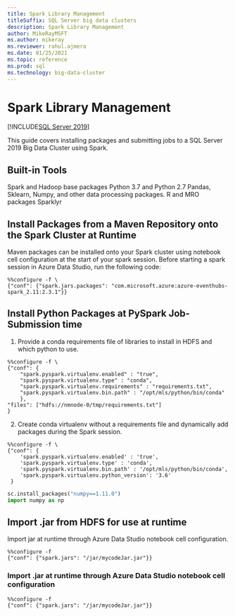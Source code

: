 ```yaml
---
title: Spark Library Management
titleSuffix: SQL Server big data clusters
description: Spark Library Management
author: MikeRayMSFT
ms.author: mikeray
ms.reviewer: rahul.ajmera
ms.date: 01/25/2021
ms.topic: reference
ms.prod: sql
ms.technology: big-data-cluster
---
```


# Spark Library Management

[!INCLUDE[SQL Server 2019](../includes/applies-to-version/sqlserver2019.md)]

This guide covers installing packages and submitting jobs to a SQL Server 2019 Big Data Cluster using Spark.

## Built-in Tools
Spark and Hadoop base packages
Python 3.7 and Python 2.7
Pandas, Sklearn, Numpy, and other data processing packages.
R and MRO packages
Sparklyr

## Install Packages from a Maven Repository onto the Spark Cluster at Runtime
Maven packages can be installed onto your Spark cluster using notebook cell configuration at the start of your spark session. Before starting a spark session in Azure Data Studio, run the following code:

```
%%configure -f \
{"conf": {"spark.jars.packages": "com.microsoft.azure:azure-eventhubs-spark_2.11:2.3.1"}}
```

## Install Python Packages at PySpark Job-Submission time
1. Provide a conda requirements file of libraries to install in HDFS and which python to use.
```
%%configure -f \
{"conf": {
    "spark.pyspark.virtualenv.enabled" : "true",
    "spark.pyspark.virtualenv.type" : "conda",
    "spark.pyspark.virtualenv.requirements" : "requirements.txt",
    "spark.pyspark.virtualenv.bin.path" : "/opt/mls/python/bin/conda"
    }, 
"files": ["hdfs://nmnode-0/tmp/requirements.txt"]
}
```
2. Create conda virtualenv without a requirements file and dynamically add packages during the Spark session.
```
%%configure -f \
{"conf": {
    'spark.pyspark.virtualenv.enabled' : 'true',
    'spark.pyspark.virtualenv.type' : 'conda',
    'spark.pyspark.virtualenv.bin.path' : '/opt/mls/python/bin/conda',
    'spark.pyspark.virtualenv.python_version': '3.6'
 }
 ```

 ```python
sc.install_packages("numpy==1.11.0")
import numpy as np
```

## Import .jar from HDFS for use at runtime
Import jar at runtime through Azure Data Studio notebook cell configuration.

```
%%configure -f
{"conf": {"spark.jars": "/jar/mycodeJar.jar"}}
```

### Import .jar at runtime through Azure Data Studio notebook cell configuration
```
%%configure -f
{"conf": {"spark.jars": "/jar/mycodeJar.jar"}}
```
